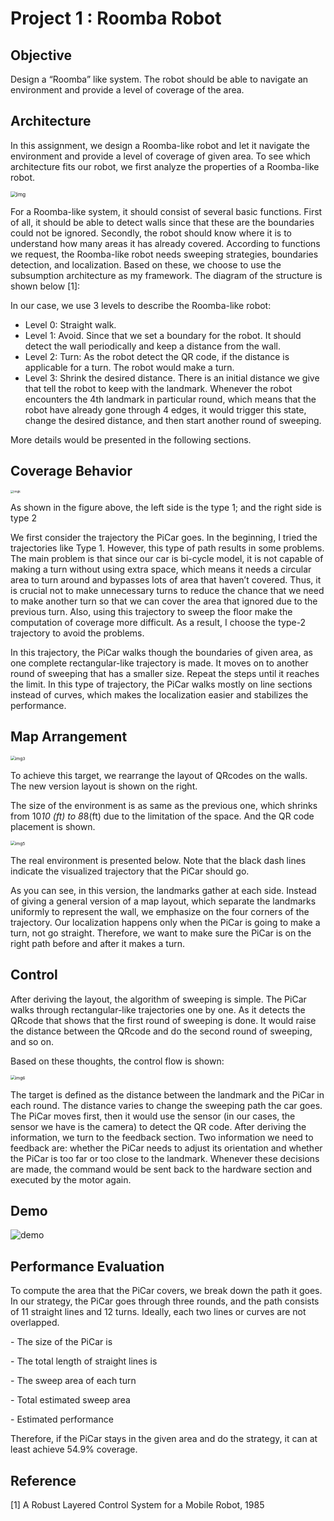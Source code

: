 

# Project 1 : Roomba Robot

## Objective

Design a “Roomba” like system. The robot should be able to navigate an environment and provide a level of coverage of the area.

## Architecture

In this assignment, we design a Roomba-like robot and let it navigate the environment and provide a level of coverage of given area. To see which architecture fits our robot, we first analyze the properties of a Roomba-like robot.

<img src="C:\Users\coldhenry\Desktop\Fall 2019\CSE_276(PC)\HW\HW5\SA.png" alt="img" style="zoom:60%;" />

For a Roomba-like system, it should consist of several basic functions. First of all, it should be able to detect walls since that these are the boundaries could not be ignored. Secondly, the robot should know where it is to understand how many areas it has already covered. According to functions we request, the Roomba-like robot needs sweeping strategies, boundaries detection, and localization. Based on these, we choose to use the subsumption architecture as my framework. The diagram of the structure is shown below [1]:

In our case, we use 3 levels to describe the Roomba-like robot:

* Level 0: Straight walk.
* Level 1: Avoid.
  Since that we set a boundary for the robot. It should detect the wall periodically and keep a distance from the wall.
* Level 2: Turn: 
  As the robot detect the QR code, if the distance is applicable for a turn. The robot would make a turn.
* Level 3: Shrink the desired distance. 
  There is an initial distance we give that tell the robot to keep with the landmark. Whenever the robot encounters the 4th landmark in particular round, which means that the robot have already gone through 4 edges, it would trigger this state, change the desired distance, and then start another round of sweeping.

More details would be presented in the following sections.

## Coverage Behavior

<img src="C:\Users\coldhenry\Desktop\Fall 2019\CSE_276(PC)\HW\HW5\type1.jpg" alt="imgk" style="zoom:33%;" /> 

As shown in the figure above, the left side is the type 1; and the right side is type 2

We first consider the trajectory the PiCar goes. In the beginning, I tried the trajectories like Type 1. However, this type of path results in some problems. The main problem is that since our car is bi-cycle model, it is not capable of making a turn without using extra space, which means it needs a circular area to turn around and bypasses lots of area that haven’t covered. Thus, it is crucial not to make unnecessary turns to reduce the chance that we need to make another turn so that we can cover the area that ignored due to the previous turn. Also, using this trajectory to sweep the floor make the computation of coverage more difficult. As a result, I choose the type-2 trajectory to avoid the problems.

In this trajectory, the PiCar walks though the boundaries of given area, as one complete rectangular-like trajectory is made. It moves on to another round of sweeping that has a smaller size. Repeat the steps until it reaches the limit. In this type of trajectory, the PiCar walks mostly on line sections instead of curves, which makes the localization easier and stabilizes the performance. 

## Map Arrangement

<img src="C:\Users\coldhenry\Desktop\Fall 2019\CSE_276(PC)\HW\HW5\Picture2.png" alt="img3" style="zoom:48%;" />

To achieve this target, we rearrange the layout of QRcodes on the walls. The new version layout is shown on the right.

The size of the environment is as same as the previous one, which shrinks from 10*10 (ft) to 8*8(ft) due to the limitation of the space. And the QR code placement is shown.

<img src="C:\Users\coldhenry\Desktop\Fall 2019\CSE_276(PC)\HW\HW5\Picture1.png" alt="img5" style="zoom:48%;" />

The real environment is presented below. Note that the black dash lines indicate the visualized trajectory that the PiCar should go.

As you can see, in this version, the landmarks gather at each side. Instead of giving a general version of a map layout, which separate the landmarks uniformly to represent the wall, we emphasize on the four corners of the trajectory. Our localization happens only when the PiCar is going to make a turn, not go straight. Therefore, we want to make sure the PiCar is on the right path before and after it makes a turn.

## Control

After deriving the layout, the algorithm of sweeping is simple. The PiCar walks through rectangular-like trajectories one by one. As it detects the QRcode that shows that the first round of sweeping is done. It would raise the distance between the QRcode and do the second round of sweeping, and so on. 

Based on these thoughts, the control flow is shown:

<img src="C:\Users\coldhenry\Desktop\Fall 2019\CSE_276(PC)\HW\HW5\Picture3.png" alt="img6" style="zoom:48%;" /> 

The target is defined as the distance between the landmark and the PiCar in each round. The distance varies to change the sweeping path the car goes. The PiCar moves first, then it would use the sensor (in our cases, the sensor we have is the camera) to detect the QR code. After deriving the information, we turn to the feedback section. Two information we need to feedback are: whether the PiCar needs to adjust its orientation and whether the PiCar is too far or too close to the landmark. Whenever these decisions are made, the command would be sent back to the hardware section and executed by the motor again. 

## Demo

![demo](https://j.gifs.com/oVmkpA.gif)

## Performance Evaluation 

To compute the area that the PiCar covers, we break down the path it goes. In our strategy, the PiCar goes through three rounds, and the path consists of 11 straight lines and 12 turns. Ideally, each two lines or curves are not overlapped. 

\-    The size of the PiCar is 

\-   The total length of straight lines is 

\-   The sweep area of each turn 

\-   Total estimated sweep area 

\-   Estimated performance 

Therefore, if the PiCar stays in the given area and do the strategy, it can at least achieve 54.9% coverage.

 

## Reference

[1] A Robust Layered Control System for a Mobile Robot, 1985

 

 

 



